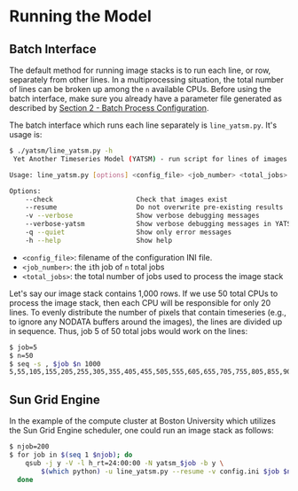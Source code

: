 # Running the Model

## Batch Interface

The default method for running image stacks is to run each line, or row, separately from other lines. In a multiprocessing situation, the total number of lines can be broken up among the `n` available CPUs. Before using the batch interface, make sure you already have a parameter file generated as described by [Section 2 - Batch Process Configuration](2_model_config.md).

The batch interface which runs each line separately is `line_yatsm.py`. It's usage is:

``` sh
$ ./yatsm/line_yatsm.py -h
 Yet Another Timeseries Model (YATSM) - run script for lines of images

Usage: line_yatsm.py [options] <config_file> <job_number> <total_jobs>

Options:
    --check                     Check that images exist
    --resume                    Do not overwrite pre-existing results
    -v --verbose                Show verbose debugging messages
    --verbose-yatsm             Show verbose debugging messages in YATSM
    -q --quiet                  Show only error messages
    -h --help                   Show help
```

+ `<config_file>`: filename of the configuration INI file.
+ `<job_number>`: the `i`th job of `n` total jobs
+ `<total_jobs>`: the total number of jobs used to process the image stack

Let's say our image stack contains 1,000 rows. If we use 50 total CPUs to process the image stack, then each CPU will be responsible for only 20 lines. To evenly distribute the number of pixels that contain timeseries (e.g., to ignore any NODATA buffers around the images), the lines are divided up in sequence. Thus, job 5 of 50 total jobs would work on the lines:

``` sh
$ job=5
$ n=50
$ seq -s , $job $n 1000
5,55,105,155,205,255,305,355,405,455,505,555,605,655,705,755,805,855,905,955
```

## Sun Grid Engine

In the example of the compute cluster at Boston University which utilizes the Sun Grid Engine scheduler, one could run an image stack as follows:

``` sh
$ njob=200
$ for job in $(seq 1 $njob); do
    qsub -j y -V -l h_rt=24:00:00 -N yatsm_$job -b y \
        $(which python) -u line_yatsm.py --resume -v config.ini $job $njob
  done
```
